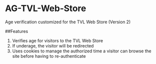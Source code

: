 # AG-TVL-Web-Store
Age verification customized for the TVL Web Store (Version 2)

##Features

1. Verifies age for visitors to the TVL Web Store
2. If underage, the visitor will be redirected
3. Uses cookies to manage the authorized time a visitor can browse the site before having to re-authenticate
